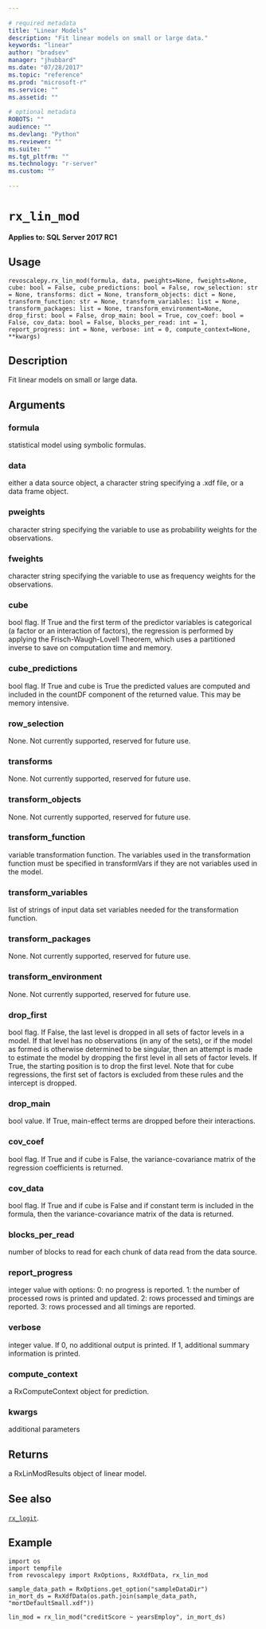 ```yaml
--- 
 
# required metadata 
title: "Linear Models" 
description: "Fit linear models on small or large data." 
keywords: "linear" 
author: "bradsev" 
manager: "jhubbard" 
ms.date: "07/28/2017" 
ms.topic: "reference" 
ms.prod: "microsoft-r" 
ms.service: "" 
ms.assetid: "" 
 
# optional metadata 
ROBOTS: "" 
audience: "" 
ms.devlang: "Python" 
ms.reviewer: "" 
ms.suite: "" 
ms.tgt_pltfrm: "" 
ms.technology: "r-server" 
ms.custom: "" 
 
---
```


# `rx_lin_mod`


**Applies to: SQL Server 2017 RC1**


## Usage



```
revoscalepy.rx_lin_mod(formula, data, pweights=None, fweights=None, cube: bool = False, cube_predictions: bool = False, row_selection: str = None, transforms: dict = None, transform_objects: dict = None, transform_function: str = None, transform_variables: list = None, transform_packages: list = None, transform_environment=None, drop_first: bool = False, drop_main: bool = True, cov_coef: bool = False, cov_data: bool = False, blocks_per_read: int = 1, report_progress: int = None, verbose: int = 0, compute_context=None, **kwargs)
```




## Description

Fit linear models on small or large data.


## Arguments


### formula

statistical model using symbolic formulas.


### data

either a data source object, a character string specifying a
.xdf file, or a data frame object.


### pweights

character string specifying the variable to use as probability
weights for the observations.


### fweights

character string specifying the variable to use as frequency
weights for the observations.


### cube

bool flag. If True and the first term of the predictor variables
is categorical (a factor or an interaction of factors), the regression is
performed by applying the Frisch-Waugh-Lovell Theorem, which uses a partitioned
inverse to save on computation time and memory.


### cube_predictions

bool flag. If True and cube is True the predicted
values are computed and included in the countDF component of the returned
value. This may be memory intensive.


### row_selection

None. Not currently supported, reserved for future use.


### transforms

None. Not currently supported, reserved for future use.


### transform_objects

None. Not currently supported, reserved for future use.


### transform_function

variable transformation function. The variables used
in the transformation function must be specified in transformVars if they
are not variables used in the model.


### transform_variables

list of strings of input data set variables needed
for the transformation function.


### transform_packages

None. Not currently supported, reserved for future use.


### transform_environment

None. Not currently supported, reserved for future use.


### drop_first

bool flag. If False, the last level is dropped in all sets
of factor levels in a model. If that level has no observations (in any of the
sets), or if the model as formed is otherwise determined to be singular, then
an attempt is made to estimate the model by dropping the first level in all sets
of factor levels. If True, the starting position is to drop the first level. Note
that for cube regressions, the first set of factors is excluded from these rules
and the intercept is dropped.


### drop_main

bool value. If True, main-effect terms are dropped before their
interactions.


### cov_coef

bool flag. If True and if cube is False, the variance-covariance
matrix of the regression coefficients is returned.


### cov_data

bool flag. If True and if cube is False and if constant term is
included in the formula, then the variance-covariance matrix of the data is
returned.


### blocks_per_read

number of blocks to read for each chunk of data read from
the data source.


### report_progress

integer value with options:
0: no progress is reported.
1: the number of processed rows is printed and updated.
2: rows processed and timings are reported.
3: rows processed and all timings are reported.


### verbose

integer value. If 0, no additional output is printed. If 1,
additional summary information is printed.


### compute_context

a RxComputeContext object for prediction.


### kwargs

additional parameters


## Returns

a RxLinModResults object of linear model.


## See also

[`rx_logit`](rx-logit.md).


## Example



```
import os
import tempfile
from revoscalepy import RxOptions, RxXdfData, rx_lin_mod

sample_data_path = RxOptions.get_option("sampleDataDir")
in_mort_ds = RxXdfData(os.path.join(sample_data_path, "mortDefaultSmall.xdf"))

lin_mod = rx_lin_mod("creditScore ~ yearsEmploy", in_mort_ds)
```

